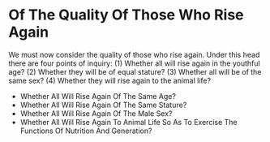 # Of The Quality Of Those Who Rise Again

We must now consider the quality of those who rise again. Under this head there are four points of inquiry:
(1) Whether all will rise again in the youthful age?
(2) Whether they will be of equal stature?
(3) Whether all will be of the same sex?
(4) Whether they will rise again to the animal life?

* Whether All Will Rise Again Of The Same Age?
* Whether All Will Rise Again Of The Same Stature?
* Whether All Will Rise Again Of The Male Sex?
* Whether All Will Rise Again To Animal Life So As To Exercise The Functions Of Nutrition And Generation?